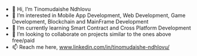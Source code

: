 - 👋 Hi, I’m Tinomudaishe Ndhlovu
- 👀 I’m interested in Mobile App Development, Web Development, Game Development, Blockchain and MainFrame Development
- 🌱 I’m currently learning Smart Contract and Cross Platform Development
- 💞️ I’m looking to collaborate on projects similar to the ones above free/paid
- 📫 Reach me here, www.linkedin.com/in/tinomudaishe-ndhlovu/


<!---link
Below is my github link

<script src="https://platform.linkedin.com/badges/js/profile.js" async defer type="text/javascript">
<div class="badge-base LI-profile-badge" data-locale="en_US" data-size="medium" data-theme="dark" data-type="VERTICAL" data-vanity="tinomudaishe-ndhlovu" data-version="v1"><a class="badge-base__link LI-simple-link" href="https://na.linkedin.com/in/tinomudaishe-ndhlovu?trk=profile-badge">Tinomudaishe Ndhlovu</a>
  </div>         
</script>



Ndhlovu1/Ndhlovu1 is a ✨ special ✨ repository because its `README.md` (this file) appears on your GitHub profile.
You can click the Preview link to take a look at your changes.
--->
